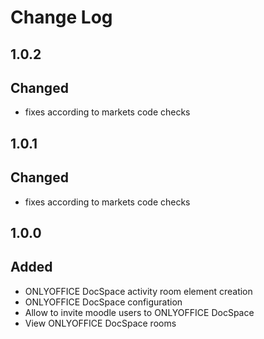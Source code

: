 # Change Log

## 1.0.2
## Changed
- fixes according to markets code checks

## 1.0.1
## Changed
- fixes according to markets code checks

## 1.0.0
## Added
- ONLYOFFICE DocSpace activity room element creation
- ONLYOFFICE DocSpace configuration
- Allow to invite moodle users to ONLYOFFICE DocSpace
- View ONLYOFFICE DocSpace rooms
